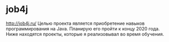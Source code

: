 
# job4j
http://job4j.ru/
Целью проекта является приобретение навыков программирования на Java. Планирую его пройти к концу 2020 года.
Ниже находятся проекты, которые я реализовывал во время обучения.